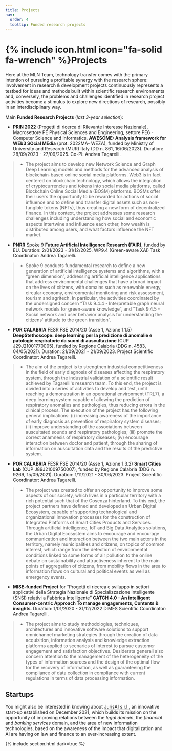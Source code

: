 ```yaml
---
title: Projects
nav:
  order: 4
  tooltip: Funded research projects
---
```


# {% include icon.html icon="fa-solid fa-wrench" %}Projects

Here at the MLN Team, technology transfer comes with the primary intention of pursuing a profitable synergy with the research sphere:  involvement in research & development projects continuously represents a testbed for ideas and methods built within scientific research environments and, conversely, the problems and challenges identified in research project activities become a stimulus to explore new directions of research, possibly in an interdisciplinary way. 

Main **Funded Research Projects** (*last 3-year selection*):

- **PRIN 2022** (Progetti di ricerca di Rilevante Interesse Nazionale), Macrosettore PE Physical Sciences and Engineering, settore PE6 - Computer Science and Informatics, **AWESOME: Analysis framework for WEb3 SOcial MEdia** (prot. 2022MA- WEZA), funded by Ministry of University and Research (MUR) Italy (DD n. 861, 16/06/2023). 
Duration:  28/09/2023 - 27/09/2025. 
Co-PI: Andrea Tagarelli.

> - The project aims to develop new Network Science and Graph Deep Learning models and methods for the advanced analysis of blockchain-based online social media platforms. Web3 is in fact centered on blockchain technology, which allows the integration of cryptocurrencies and tokens into social media platforms, called Blockchain Online Social Media (BOSM) platforms. BOSMs offer their users the opportunity to be rewarded for actions of social influence and to define and transfer digital assets such as non-fungible tokens (NFTs), thus creating a new form of decentralized finance. In this context, the project addresses some research challenges including understanding how social and economic aspects intertwine and influence each other, how wealth is distributed among users, and what factors influence the NFT market. 

- **PNRR** Spoke 9 **Future Artificial Intelligence Research (FAIR)**, funded by EU. 
Duration:  2/01/2023 - 31/12/2025. 
WP9.4 (Green-aware XAI) Task Coordinator: Andrea Tagarelli.

> - Spoke 9 conducts fundamental research to define a new generation of artificial intelligence systems and algorithms, with a “green dimension”, addressing artificial intelligence applications that address environmental challenges that have a broad impact on the lives of citizens, with domains such as renewable energy, circular economy, environmental monitoring and risk assessment, tourism and agritech. In particular, the activities coordinated by the undersigned concern “Task 9.4.4 - Interpretable graph neural network models for green-aware knowledge”, and “Task 9.4.5 - Social network and user behavior analysis for understanding the citizens' attitude to the green transition”.

- **POR CALABRIA** FESR FSE 2014/20 (Asse 1, Azione 1.1.5) **DeepStethoscope: deep learning per la predizione di anomalie e patologie respiratorie da suoni di auscultazione** (CUP J29J21001770005), funded by Regione Calabria (DDG n. 4583, 04/05/2021).
Duration:  21/09/2021 - 21/09/2023. 
Project Scientific Coordinator: Andrea Tagarelli.

> - The aim of the project is to strengthen industrial competitiveness in the field of early diagnosis of diseases affecting the respiratory system, through the industrial validation of a scientific result achieved by Tagarelli's research team. To this end, the project is divided into a series of activities to develop and test, until reaching a demonstration in an operational environment (TRL7), a deep learning system capable of allowing the prediction of respiratory anomalies and pathologies, thus reducing errors in the clinical process. The execution of the project has the following general implications: (i) increasing awareness of the importance of early diagnosis as prevention of respiratory system diseases; (ii) improve understanding of the associations between auscultated sounds and respiratory pathologies; (iii) promote the correct anamnesis of respiratory diseases; (iv) encourage interaction between doctor and patient, through the sharing of information on auscultation data and the results of the predictive system.

- **POR CALABRIA** FESR FSE 2014/20 (Asse 1, Azione 1.3.2) **Smart Cities Lab** (CUP J89J21009750007), funded by Regione Calabria (DDG n. 9269, 15/09/2021).
Duration:  1/11/2021 - 30/06/2023. 
Project Scientific Coordinator: Andrea Tagarelli.

> - The project was created to offer an opportunity to improve some aspects of our society, which lives in a particular territory with a rich potential such that of the Cosenza hinterland. To this end, the project partners have defined and developed an Urban Digital Ecosystem, capable of supporting technological and organizational innovation processes for the construction of Integrated Platforms of Smart Cities Products and Services. Through artificial intelligence, IoT and Big Data Analytics solutions, the Urban Digital Ecosystem aims to encourage and encourage communication and interaction between the two main actors in the territory, namely municipalities and citizens, on topics of common interest, which range from the detection of environmental conditions linked to some forms of air pollution to the online debate on sustainability and attractiveness inherent to the main points of aggregation of citizens, from mobility flows in the area to information flows on cultural and political events as well as emergency events.


- **MISE-funded Project** for “Progetti di ricerca e sviluppo in settori applicativi della Strategia Nazionale di Specializzazione Intelligente (SNSI) relativi a Fabbrica Intelligente” **CATCH 4.0 - An intelligent Consumer-centric Approach To manage engagements, Contents & insights**.
Duration: 1/01/2020 - 31/12/2022
DIMES Scientific Coordinator: Andrea Tagarelli.
 
> - The project aims to study methodologies, techniques, architectures and innovative software solutions to support omnichannel marketing strategies through the creation of data acquisition, information analysis and knowledge extraction platforms applied to scenarios of interest to pursue customer engagement and satisfaction objectives. Desiderata generali also concern attention to the management of the heterogeneity of the types of information sources and the design of the optimal flow for the recovery of information, as well as guaranteeing the compliance of data collection in compliance with current regulations in terms of data processing information.


## Startups

You might also be interested in knowing about [JurisAI s.r.l.](https://www.jurisai.it/), an innovative start-up established on December 2021, which builds its mission on the opportunity of improving relations between the *legal domain*, the *financial* and *banking services* domain, and the area of new information technologies, based on the awareness of the impact that digitalization and AI are having on law and finance to an ever-increasing extent. 




{% include section.html dark=true %}

<!--
{% include tags.html tags="publication, resource, website" %}
{% include search-info.html %}
{% include section.html %}
## Featured
{% include list.html component="card" data="projects" filters="group: featured" %}
{% include section.html %}
## More
{% include list.html component="card" data="projects" filters="group: " style="small" %}
-->
